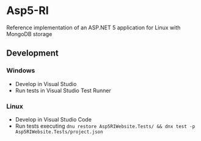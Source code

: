 # Asp5-RI
Reference implementation of an ASP.NET 5 application for Linux with MongoDB storage

## Development

### Windows
* Develop in Visual Studio
* Run tests in Visual Studio Test Runner

### Linux
* Develop in Visual Studio Code
* Run tests executing `dnu restore Asp5RIWebsite.Tests/ && dnx test -p Asp5RIWebsite.Tests/project.json`
